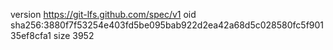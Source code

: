 version https://git-lfs.github.com/spec/v1
oid sha256:3880f7f53254e403fd5be095bab922d2ea42a68d5c028580fc5f90135ef8cfa1
size 3952
